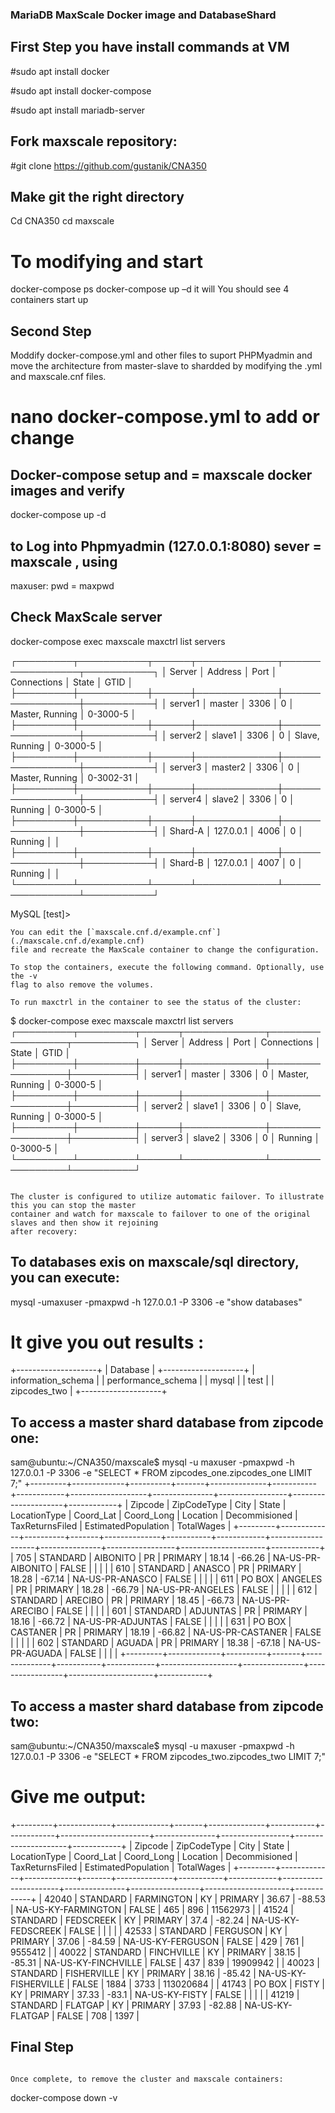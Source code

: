 ### MariaDB MaxScale Docker image and DatabaseShard

## First Step you have  install commands at VM 
#sudo apt install docker

#sudo apt install docker-compose

#sudo apt install mariadb-server


## Fork maxscale repository: 
#git clone https://github.com/gustanik/CNA350

## Make git the right directory
Cd CNA350 cd maxscale

# To modifying and start 
docker-compose ps
docker-compose up –d it will You should see 4 containers start up

## Second Step
Moddify docker-compose.yml and other files to suport PHPMyadmin and move the architecture from master-slave to shardded by modifying the .yml and maxscale.cnf files.
# nano docker-compose.yml to add or change

## Docker-compose setup and = maxscale docker images and verify 
docker-compose up -d

## to Log into Phpmyadmin (127.0.0.1:8080) sever = maxscale , using
maxuser: pwd = maxpwd

## Check MaxScale server
docker-compose exec maxscale maxctrl list servers

┌─────────┬───────────┬──────┬─────────────┬─────────────────┬───────────┐
│ Server  │ Address   │ Port │ Connections │ State           │ GTID      │
├─────────┼───────────┼──────┼─────────────┼─────────────────┼───────────┤
│ server1 │ master    │ 3306 │ 0           │ Master, Running │ 0-3000-5  │
├─────────┼───────────┼──────┼─────────────┼─────────────────┼───────────┤
│ server2 │ slave1    │ 3306 │ 0           │ Slave, Running  │ 0-3000-5  │
├─────────┼───────────┼──────┼─────────────┼─────────────────┼───────────┤
│ server3 │ master2   │ 3306 │ 0           │ Master, Running │ 0-3002-31 │
├─────────┼───────────┼──────┼─────────────┼─────────────────┼───────────┤
│ server4 │ slave2    │ 3306 │ 0           │ Running         │ 0-3000-5  │
├─────────┼───────────┼──────┼─────────────┼─────────────────┼───────────┤
│ Shard-A │ 127.0.0.1 │ 4006 │ 0           │ Running         │           │
├─────────┼───────────┼──────┼─────────────┼─────────────────┼───────────┤
│ Shard-B │ 127.0.0.1 │ 4007 │ 0           │ Running         │           │
└─────────┴───────────┴──────┴─────────────┴─────────────────┴───────────┘

MySQL [test]>
```
You can edit the [`maxscale.cnf.d/example.cnf`](./maxscale.cnf.d/example.cnf)
file and recreate the MaxScale container to change the configuration.

To stop the containers, execute the following command. Optionally, use the -v
flag to also remove the volumes.

To run maxctrl in the container to see the status of the cluster:
```
$ docker-compose exec maxscale maxctrl list servers
┌─────────┬─────────┬──────┬─────────────┬─────────────────┬──────────┐
│ Server  │ Address │ Port │ Connections │ State           │ GTID     │
├─────────┼─────────┼──────┼─────────────┼─────────────────┼──────────┤
│ server1 │ master  │ 3306 │ 0           │ Master, Running │ 0-3000-5 │
├─────────┼─────────┼──────┼─────────────┼─────────────────┼──────────┤
│ server2 │ slave1  │ 3306 │ 0           │ Slave, Running  │ 0-3000-5 │
├─────────┼─────────┼──────┼─────────────┼─────────────────┼──────────┤
│ server3 │ slave2  │ 3306 │ 0           │ Running         │ 0-3000-5 │
└─────────┴─────────┴──────┴─────────────┴─────────────────┴──────────┘

```

The cluster is configured to utilize automatic failover. To illustrate this you can stop the master
container and watch for maxscale to failover to one of the original slaves and then show it rejoining
after recovery:
```



## To databases exis on maxscale/sql directory, you can execute:
mysql -umaxuser -pmaxpwd -h 127.0.0.1 -P 3306 -e "show databases" 

# It give you out results :
+--------------------+
| Database |
+--------------------+
| information_schema |
| performance_schema |
| mysql |
| test |
| zipcodes_two |
+--------------------+

## To access a master shard database from zipcode one:
  sam@ubuntu:~/CNA350/maxscale$ mysql -u maxuser -pmaxpwd -h 127.0.0.1 -P 3306 -e "SELECT * FROM zipcodes_one.zipcodes_one LIMIT 7;"
+---------+-------------+----------+-------+--------------+-----------+------------+-------------------+---------------+-----------------+---------------------+------------+
| Zipcode | ZipCodeType | City | State | LocationType | Coord_Lat | Coord_Long | Location | Decommisioned | TaxReturnsFiled | EstimatedPopulation | TotalWages |
+---------+-------------+----------+-------+--------------+-----------+------------+-------------------+---------------+-----------------+---------------------+------------+
| 705 | STANDARD | AIBONITO | PR | PRIMARY | 18.14 | -66.26 | NA-US-PR-AIBONITO | FALSE | | | |
| 610 | STANDARD | ANASCO | PR | PRIMARY | 18.28 | -67.14 | NA-US-PR-ANASCO | FALSE | | | |
| 611 | PO BOX | ANGELES | PR | PRIMARY | 18.28 | -66.79 | NA-US-PR-ANGELES | FALSE | | | |
| 612 | STANDARD | ARECIBO | PR | PRIMARY | 18.45 | -66.73 | NA-US-PR-ARECIBO | FALSE | | | |
| 601 | STANDARD | ADJUNTAS | PR | PRIMARY | 18.16 | -66.72 | NA-US-PR-ADJUNTAS | FALSE | | | |
| 631 | PO BOX | CASTANER | PR | PRIMARY | 18.19 | -66.82 | NA-US-PR-CASTANER | FALSE | | | |
| 602 | STANDARD | AGUADA | PR | PRIMARY | 18.38 | -67.18 | NA-US-PR-AGUADA | FALSE | | | |
+---------+-------------+----------+-------+--------------+-----------+------------+-------------------+---------------+-----------------+---------------------+------------+

## To access a master shard database from zipcode two:
   
sam@ubuntu:~/CNA350/maxscale$ mysql -u maxuser -pmaxpwd -h 127.0.0.1 -P 3306 -e "SELECT * FROM zipcodes_two.zipcodes_two LIMIT 7;"

# Give me output:
+---------+-------------+-------------+-------+--------------+-----------+------------+----------------------+---------------+-----------------+---------------------+------------+
| Zipcode | ZipCodeType | City | State | LocationType | Coord_Lat | Coord_Long | Location | Decommisioned | TaxReturnsFiled | EstimatedPopulation | TotalWages |
+---------+-------------+-------------+-------+--------------+-----------+------------+----------------------+---------------+-----------------+---------------------+------------+
| 42040 | STANDARD | FARMINGTON | KY | PRIMARY | 36.67 | -88.53 | NA-US-KY-FARMINGTON | FALSE | 465 | 896 | 11562973 |
| 41524 | STANDARD | FEDSCREEK | KY | PRIMARY | 37.4 | -82.24 | NA-US-KY-FEDSCREEK | FALSE | | | |
| 42533 | STANDARD | FERGUSON | KY | PRIMARY | 37.06 | -84.59 | NA-US-KY-FERGUSON | FALSE | 429 | 761 | 9555412 |
| 40022 | STANDARD | FINCHVILLE | KY | PRIMARY | 38.15 | -85.31 | NA-US-KY-FINCHVILLE | FALSE | 437 | 839 | 19909942 |
| 40023 | STANDARD | FISHERVILLE | KY | PRIMARY | 38.16 | -85.42 | NA-US-KY-FISHERVILLE | FALSE | 1884 | 3733 | 113020684 |
| 41743 | PO BOX | FISTY | KY | PRIMARY | 37.33 | -83.1 | NA-US-KY-FISTY | FALSE | | | |
| 41219 | STANDARD | FLATGAP | KY | PRIMARY | 37.93 | -82.88 | NA-US-KY-FLATGAP | FALSE | 708 | 1397 |



## Final Step
```

Once complete, to remove the cluster and maxscale containers:

```
docker-compose down -v
```





